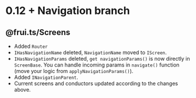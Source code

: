 # 0.12 + Navigation branch

## @frui.ts/Screens

 - Added `Router`
 - `IHasNavigationName` deleted, `NavigationName` moved to `IScreen`.
 - `IHasNavigationParams` deleted, `get navigationParams()` is now directly in `ScreenBase`. You can handle incoming params in `navigate()` function (move your logic from `applyNavigationParams()`).
 - Added `INavigationParent`.
 - Current screens and conductors updated according to the changes above.
